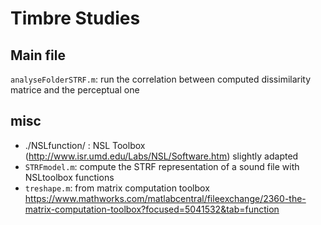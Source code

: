 # Timbre Studies

## Main file
`analyseFolderSTRF.m`: run the correlation between computed dissimilarity matrice and the perceptual one

## misc

* ./NSLfunction/ : NSL Toolbox (http://www.isr.umd.edu/Labs/NSL/Software.htm) slightly adapted
* `STRFmodel.m`: compute the STRF representation of a sound file with NSLtoolbox functions
* `treshape.m`: from matrix computation toolbox https://www.mathworks.com/matlabcentral/fileexchange/2360-the-matrix-computation-toolbox?focused=5041532&tab=function
